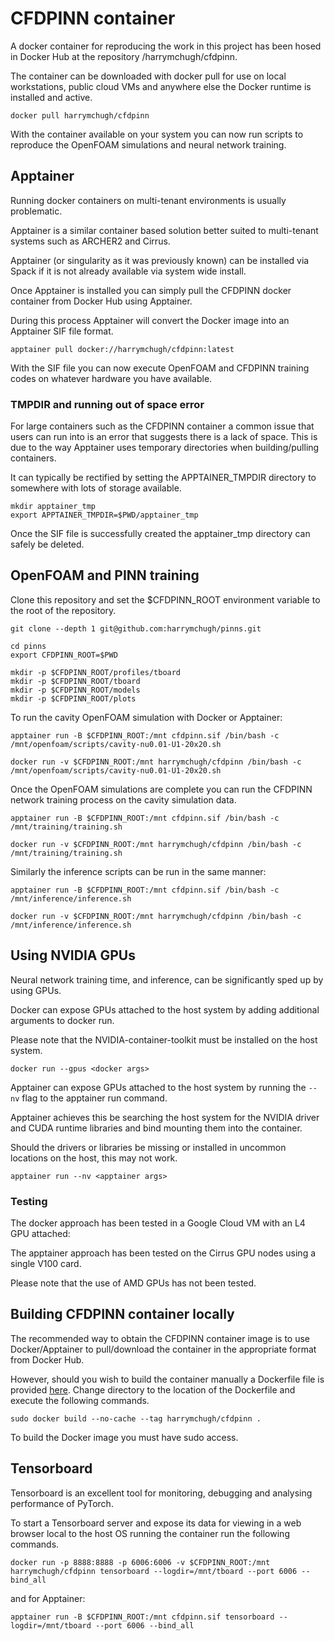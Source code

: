 # CFDPINN container

A docker container for reproducing the work in this project has been hosed in Docker Hub at the repository /harrymchugh/cfdpinn.

The container can be downloaded with docker pull for use on local workstations, public cloud VMs and anywhere else the Docker runtime is installed and active.

```
docker pull harrymchugh/cfdpinn
```

With the container available on your system you can now run scripts to reproduce the OpenFOAM simulations and neural network training.

## Apptainer

Running docker containers on multi-tenant environments is usually problematic.

Apptainer is a similar container based solution better suited to multi-tenant systems such as ARCHER2 and Cirrus.

Apptainer (or singularity as it was previously known) can be installed via Spack if it is not already available via system wide install. 

Once Apptainer is installed you can simply pull the CFDPINN docker container from Docker Hub using Apptainer.

During this process Apptainer will convert the Docker image into an Apptainer SIF file format.

```
apptainer pull docker://harrymchugh/cfdpinn:latest
```

With the SIF file you can now execute OpenFOAM and CFDPINN training codes on whatever hardware you have available.

### TMPDIR and running out of space error
For large containers such as the CFDPINN container a common issue that users can run into is an error that suggests there is a lack of space. This is due to the way Apptainer uses temporary directories when building/pulling containers.

It can typically be rectified by setting the APPTAINER_TMPDIR directory to somewhere with lots of storage available.

```
mkdir apptainer_tmp                  
export APPTAINER_TMPDIR=$PWD/apptainer_tmp
```

Once the SIF file is successfully created the apptainer_tmp directory can safely be deleted.



## OpenFOAM and PINN training

Clone this repository and set the $CFDPINN_ROOT environment variable to the root of the repository.

```
git clone --depth 1 git@github.com:harrymchugh/pinns.git

cd pinns
export CFDPINN_ROOT=$PWD

mkdir -p $CFDPINN_ROOT/profiles/tboard
mkdir -p $CFDPINN_ROOT/tboard
mkdir -p $CFDPINN_ROOT/models
mkdir -p $CFDPINN_ROOT/plots
```

To run the cavity OpenFOAM simulation with Docker or Apptainer:

```
apptainer run -B $CFDPINN_ROOT:/mnt cfdpinn.sif /bin/bash -c /mnt/openfoam/scripts/cavity-nu0.01-U1-20x20.sh
```

```
docker run -v $CFDPINN_ROOT:/mnt harrymchugh/cfdpinn /bin/bash -c /mnt/openfoam/scripts/cavity-nu0.01-U1-20x20.sh
```

Once the OpenFOAM simulations are complete you can run the CFDPINN network training process on the cavity simulation data.

```
apptainer run -B $CFDPINN_ROOT:/mnt cfdpinn.sif /bin/bash -c /mnt/training/training.sh
```

```
docker run -v $CFDPINN_ROOT:/mnt harrymchugh/cfdpinn /bin/bash -c /mnt/training/training.sh
```

Similarly the inference scripts can be run in the same manner:

```
apptainer run -B $CFDPINN_ROOT:/mnt cfdpinn.sif /bin/bash -c /mnt/inference/inference.sh
```

```
docker run -v $CFDPINN_ROOT:/mnt harrymchugh/cfdpinn /bin/bash -c /mnt/inference/inference.sh
```

## Using NVIDIA GPUs

Neural network training time, and inference, can be significantly sped up by using GPUs.

Docker can expose GPUs attached to the host system by adding additional arguments to docker run.

Please note that the NVIDIA-container-toolkit must be installed on the host system.

```
docker run --gpus <docker args> 
```

Apptainer can expose GPUs attached to the host system by running the `--nv` flag to the apptainer run command.

Apptainer achieves this be searching the host system for the NVIDIA driver and CUDA runtime libraries and bind mounting them into the container.

Should the drivers or libraries be missing or installed in uncommon locations on the host, this may not work.

```
apptainer run --nv <apptainer args>
```

### Testing
The docker approach has been tested in a Google Cloud VM with an L4 GPU attached:

The apptainer approach has been tested on the Cirrus GPU nodes using a single V100 card.

Please note that the use of AMD GPUs has not been tested.

## Building CFDPINN container locally

The recommended way to obtain the CFDPINN container image is to use Docker/Apptainer to pull/download the container in the appropriate format from Docker Hub.

However, should you wish to build the container manually a Dockerfile file is provided [here](./docker/Dockerfiles/Dockerfile). Change directory to the location of the Dockerfile and execute the following commands.

```
sudo docker build --no-cache --tag harrymchugh/cfdpinn .
```

To build the Docker image you must have sudo access.

## Tensorboard
Tensorboard is an excellent tool for monitoring, debugging and analysing performance of PyTorch.

To start a Tensorboard server and expose its data for viewing in a web browser local to the host OS running the container run the following commands.

```
docker run -p 8888:8888 -p 6006:6006 -v $CFDPINN_ROOT:/mnt harrymchugh/cfdpinn tensorboard --logdir=/mnt/tboard --port 6006 --bind_all
```

and for Apptainer:

```
apptainer run -B $CFDPINN_ROOT:/mnt cfdpinn.sif tensorboard --logdir=/mnt/tboard --port 6006 --bind_all
```